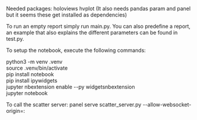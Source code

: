 Needed packages: holoviews hvplot
(It also needs pandas param and panel but it seems these get installed as
dependencies)

To run an empty report simply run main.py. You can also predefine a report, an
example that also explains the different parameters can be found in test.py.


To setup the notebook, execute the following commands:

python3 -m venv .venv \
source .venv/bin/activate \
pip install notebook \
pip install ipywidgets \
jupyter nbextension enable --py widgetsnbextension \
jupyter notebook


To call the scatter server:
panel serve scatter_server.py --allow-websocket-origin=<IP>:<port>
